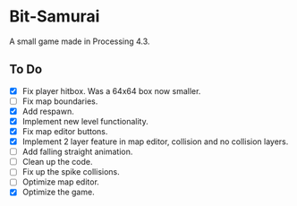 # Bit-Samurai
A small game made in Processing 4.3.
## To Do
- [x] Fix player hitbox. Was a 64x64 box now smaller.
- [ ] Fix map boundaries.
- [x] Add respawn.
- [x] Implement new level functionality.
- [x] Fix map editor buttons.
- [x] Implement 2 layer feature in map editor, collision and no collision layers.
- [ ] Add falling straight animation.
- [ ] Clean up the code.
- [ ] Fix up the spike collisions.
- [ ] Optimize map editor.
- [x] Optimize the game.
